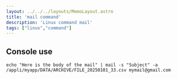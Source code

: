 ```yaml
---
layout: ../../../layouts/MemoLayout.astro
title: 'mail command'
description: 'Linux command mail'
tags: ["linux","command"]
---
```


## Console use

```
echo "Here is the body of the mail" | mail -s "Subject" -a /appli/myapp/DATA/ARCHIVE/FILE_20250101_33.csv mymail@gmail.com
```
